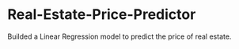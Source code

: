 # Real-Estate-Price-Predictor
Builded a Linear Regression model to predict the price of real estate.
